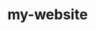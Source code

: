 # my-website

<!-- https://docs.aws.amazon.com/Route53/latest/DeveloperGuide/getting-started.html#getting-started-create-s3-website-bucket -->
